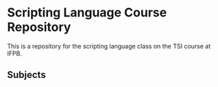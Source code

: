 # Scripting Language Course Repository

This is a repository for the scripting language class on the TSI course at IFPB.

## Subjects